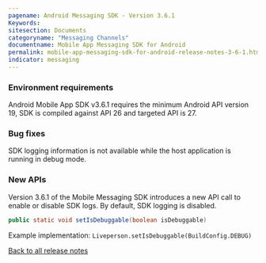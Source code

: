 ```yaml
---
pagename: Android Messaging SDK - Version 3.6.1
Keywords:
sitesection: Documents
categoryname: "Messaging Channels"
documentname: Mobile App Messaging SDK for Android
permalink: mobile-app-messaging-sdk-for-android-release-notes-3-6-1.html
indicator: messaging
---
```


### Environment requirements

Android Mobile App SDK v3.6.1 requires the minimum Android API version 19, SDK is compiled against API 26 and targeted API is 27.

### Bug fixes

SDK logging information is not available while the host application is running in debug mode.

### New APIs

Version 3.6.1 of the Mobile Messaging SDK introduces a new API call to enable or disable SDK logs. By default, SDK logging is disabled.

```java
public static void setIsDebuggable(boolean isDebuggable) 
```

Example implementation:
`Liveperson.setIsDebuggable(BuildConfig.DEBUG)`

<div class="btn-wrapper">
<a class="back-btn" href="mobile-app-messaging-sdk-for-android-all-release-notes.html" center>Back to all release notes</a>
</div>
